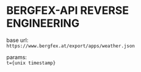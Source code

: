 # BERGFEX-API REVERSE ENGINEERING

base url:  
`https://www.bergfex.at/export/apps/weather.json`

params:  
`t={unix timestamp}`